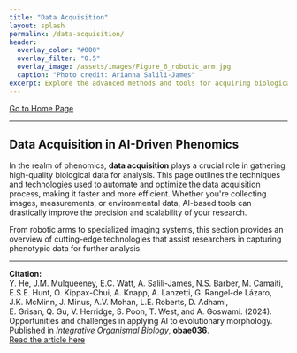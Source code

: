 ```yaml
---
title: "Data Acquisition"
layout: splash
permalink: /data-acquisition/
header:
  overlay_color: "#000"
  overlay_filter: "0.5"
  overlay_image: /assets/images/Figure_6_robotic_arm.jpg
  caption: "Photo credit: Arianna Salili-James"
excerpt: Explore the advanced methods and tools for acquiring biological data through AI.
---
```


[Go to Home Page](/home/)

---

## Data Acquisition in AI-Driven Phenomics

In the realm of phenomics, **data acquisition** plays a crucial role in gathering high-quality biological data for analysis. This page outlines the techniques and technologies used to automate and optimize the data acquisition process, making it faster and more efficient. Whether you're collecting images, measurements, or environmental data, AI-based tools can drastically improve the precision and scalability of your research.

From robotic arms to specialized imaging systems, this section provides an overview of cutting-edge technologies that assist researchers in capturing phenotypic data for further analysis.

---

**Citation:**  
Y. He, J.M. Mulqueeney, E.C. Watt, A. Salili-James, N.S. Barber, M. Camaiti,  
E.S.E. Hunt, O. Kippax-Chui, A. Knapp, A. Lanzetti, G. Rangel-de Lázaro,  
J.K. McMinn, J. Minus, A.V. Mohan, L.E. Roberts, D. Adhami,  
E. Grisan, Q. Gu, V. Herridge, S. Poon, T. West, and A. Goswami. (2024).  
Opportunities and challenges in applying AI to evolutionary morphology.  
Published in _Integrative Organismal Biology_, **obae036**.  
[Read the article here](https://academic.oup.com/iob/article/6/1/obae036/7769702)
